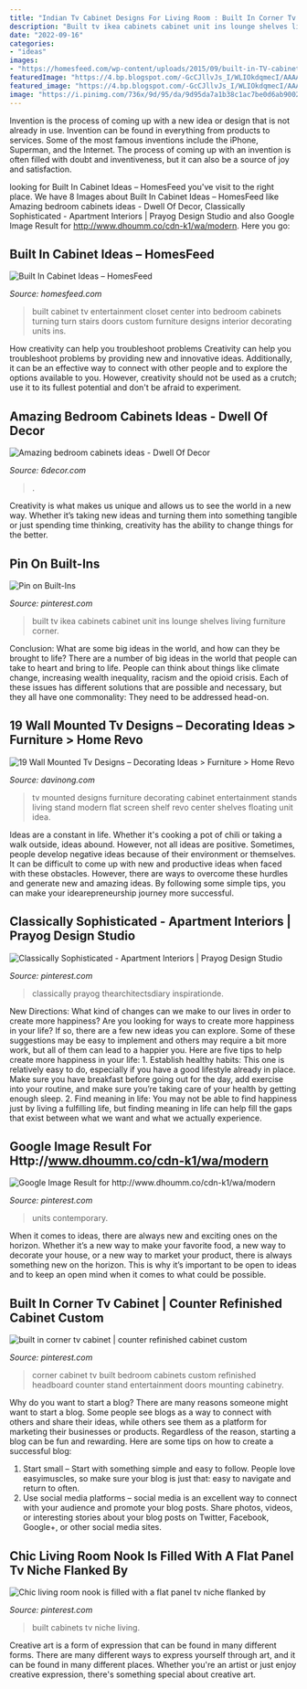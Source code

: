 ```yaml
---
title: "Indian Tv Cabinet Designs For Living Room : Built In Corner Tv Cabinet"
description: "Built tv ikea cabinets cabinet unit ins lounge shelves living furniture corner"
date: "2022-09-16"
categories:
- "ideas"
images:
- "https://homesfeed.com/wp-content/uploads/2015/09/built-in-TV-cabinet-and-racks-in-white-.jpg"
featuredImage: "https://4.bp.blogspot.com/-GcCJllvJs_I/WLIOkdqmecI/AAAAAAAAO9k/ul1qNB2P6TUQSqpnYc4ac-TTZSqJrVg1QCLcB/s1600/11.jpg"
featured_image: "https://4.bp.blogspot.com/-GcCJllvJs_I/WLIOkdqmecI/AAAAAAAAO9k/ul1qNB2P6TUQSqpnYc4ac-TTZSqJrVg1QCLcB/s1600/11.jpg"
image: "https://i.pinimg.com/736x/9d/95/da/9d95da7a1b38c1ac7be0d6ab90024927--built-in-cabinets-base-cabinets.jpg?b=t"
---
```



Invention is the process of coming up with a new idea or design that is not already in use. Invention can be found in everything from products to services. Some of the most famous inventions include the iPhone, Superman, and the Internet. The process of coming up with an invention is often filled with doubt and inventiveness, but it can also be a source of joy and satisfaction.

	

		
looking for Built In Cabinet Ideas – HomesFeed you've visit to the right place. We have 8 Images about Built In Cabinet Ideas – HomesFeed like Amazing bedroom cabinets ideas - Dwell Of Decor, Classically Sophisticated - Apartment Interiors | Prayog Design Studio and also Google Image Result for http://www.dhoumm.co/cdn-k1/wa/modern. Here you go:
		
    
## Built In Cabinet Ideas – HomesFeed

<img loading=lazy src="https://homesfeed.com/wp-content/uploads/2015/09/built-in-TV-cabinet-and-racks-in-white-.jpg" onerror="this.onerror=null;this.src='https://tse1.mm.bing.net/th?id=OIP.YBbgcecoVTiXOnnWDJIPYQHaF7&amp;pid=15.1';" alt="Built In Cabinet Ideas – HomesFeed">

_Source: homesfeed.com_

>built cabinet tv entertainment closet center into bedroom cabinets turning turn stairs doors custom furniture designs interior decorating units ins. 

	

How creativity can help you troubleshoot problems
Creativity can help you troubleshoot problems by providing new and innovative ideas. Additionally, it can be an effective way to connect with other people and to explore the options available to you. However, creativity should not be used as a crutch; use it to its fullest potential and don't be afraid to experiment.

    
## Amazing Bedroom Cabinets Ideas - Dwell Of Decor

<img loading=lazy src="https://4.bp.blogspot.com/-GcCJllvJs_I/WLIOkdqmecI/AAAAAAAAO9k/ul1qNB2P6TUQSqpnYc4ac-TTZSqJrVg1QCLcB/s1600/11.jpg" onerror="this.onerror=null;this.src='https://tse1.mm.bing.net/th?id=OIP.GeVrXTGchz6QHB_zL9Z0-AHaE8&amp;pid=15.1';" alt="Amazing bedroom cabinets ideas - Dwell Of Decor">

_Source: 6decor.com_

>. 

	

Creativity is what makes us unique and allows us to see the world in a new way. Whether it’s taking new ideas and turning them into something tangible or just spending time thinking, creativity has the ability to change things for the better.

    
## Pin On Built-Ins

<img loading=lazy src="https://i.pinimg.com/736x/bf/0c/bb/bf0cbb6599ffb1a5479230493df84721.jpg" onerror="this.onerror=null;this.src='https://tse1.mm.bing.net/th?id=OIP.qxqrK29eyFpD4p0RnE0znQHaLG&amp;pid=15.1';" alt="Pin on Built-Ins">

_Source: pinterest.com_

>built tv ikea cabinets cabinet unit ins lounge shelves living furniture corner. 

	

Conclusion: What are some big ideas in the world, and how can they be brought to life?
There are a number of big ideas in the world that people can take to heart and bring to life. People can think about things like climate change, increasing wealth inequality, racism and the opioid crisis. Each of these issues has different solutions that are possible and necessary, but they all have one commonality: They need to be addressed head-on.

    
## 19 Wall Mounted Tv Designs – Decorating Ideas &gt; Furniture &gt; Home Revo

<img loading=lazy src="http://assets.davinong.com/images/entry/2014/10/13/16380/wall-mounted-tv-cabinet.jpg" onerror="this.onerror=null;this.src='https://tse4.mm.bing.net/th?id=OIP.xdj2yL6b_IK8eIWCfTXFYwHaEx&amp;pid=15.1';" alt="19 Wall Mounted Tv Designs – Decorating Ideas &gt; Furniture &gt; Home Revo">

_Source: davinong.com_

>tv mounted designs furniture decorating cabinet entertainment stands living stand modern flat screen shelf revo center shelves floating unit idea. 

	

Ideas are a constant in life. Whether it's cooking a pot of chili or taking a walk outside, ideas abound. However, not all ideas are positive. Sometimes, people develop negative ideas because of their environment or themselves. It can be difficult to come up with new and productive ideas when faced with these obstacles. However, there are ways to overcome these hurdles and generate new and amazing ideas. By following some simple tips, you can make your idearepreneurship journey more successful.

    
## Classically Sophisticated - Apartment Interiors | Prayog Design Studio

<img loading=lazy src="https://i.pinimg.com/736x/61/2b/33/612b33a83a64d6b5781a68b660fe8799.jpg" onerror="this.onerror=null;this.src='https://tse4.mm.bing.net/th?id=OIP.2DWYPwnQlvptIkdz6y-NcgHaLH&amp;pid=15.1';" alt="Classically Sophisticated - Apartment Interiors | Prayog Design Studio">

_Source: pinterest.com_

>classically prayog thearchitectsdiary inspirationde. 

	

New Directions: What kind of changes can we make to our lives in order to create more happiness?
Are you looking for ways to create more happiness in your life? If so, there are a few new ideas you can explore. Some of these suggestions may be easy to implement and others may require a bit more work, but all of them can lead to a happier you. Here are five tips to help create more happiness in your life: 1. Establish healthy habits: This one is relatively easy to do, especially if you have a good lifestyle already in place. Make sure you have breakfast before going out for the day, add exercise into your routine, and make sure you’re taking care of your health by getting enough sleep. 2. Find meaning in life: You may not be able to find happiness just by living a fulfilling life, but finding meaning in life can help fill the gaps that exist between what we want and what we actually experience.

    
## Google Image Result For Http://www.dhoumm.co/cdn-k1/wa/modern

<img loading=lazy src="https://i.pinimg.com/736x/e0/90/e1/e090e1d1c9f405aeb809ccfc3542fed8.jpg" onerror="this.onerror=null;this.src='https://tse4.mm.bing.net/th?id=OIP.9ySorF3A0I0YqnYeIsrBoAHaHa&amp;pid=15.1';" alt="Google Image Result for http://www.dhoumm.co/cdn-k1/wa/modern">

_Source: pinterest.com_

>units contemporary. 

	

When it comes to ideas, there are always new and exciting ones on the horizon. Whether it’s a new way to make your favorite food, a new way to decorate your house, or a new way to market your product, there is always something new on the horizon. This is why it’s important to be open to ideas and to keep an open mind when it comes to what could be possible.

    
## Built In Corner Tv Cabinet | Counter Refinished Cabinet Custom

<img loading=lazy src="https://s-media-cache-ak0.pinimg.com/736x/a8/cf/3b/a8cf3b86cf67db8ac27ec1de65858c34.jpg" onerror="this.onerror=null;this.src='https://tse3.mm.bing.net/th?id=OIP.nDR7Mti3qun4SdQvcpvAWQHaJ3&amp;pid=15.1';" alt="built in corner tv cabinet | counter refinished cabinet custom">

_Source: pinterest.com_

>corner cabinet tv built bedroom cabinets custom refinished headboard counter stand entertainment doors mounting cabinetry. 

	

Why do you want to start a blog?
There are many reasons someone might want to start a blog. Some people see blogs as a way to connect with others and share their ideas, while others see them as a platform for marketing their businesses or products. Regardless of the reason, starting a blog can be fun and rewarding. Here are some tips on how to create a successful blog: 
1. Start small – Start with something simple and easy to follow. People love easyimuscles, so make sure your blog is just that: easy to navigate and return to often. 
2. Use social media platforms – social media is an excellent way to connect with your audience and promote your blog posts. Share photos, videos, or interesting stories about your blog posts on Twitter, Facebook, Google+, or other social media sites. 

    
## Chic Living Room Nook Is Filled With A Flat Panel Tv Niche Flanked By

<img loading=lazy src="https://i.pinimg.com/736x/9d/95/da/9d95da7a1b38c1ac7be0d6ab90024927--built-in-cabinets-base-cabinets.jpg?b=t" onerror="this.onerror=null;this.src='https://tse2.mm.bing.net/th?id=OIP.mLXX9XFjXr6sIOH3NTAFNgHaLH&amp;pid=15.1';" alt="Chic living room nook is filled with a flat panel tv niche flanked by">

_Source: pinterest.com_

>built cabinets tv niche living. 

	

Creative art is a form of expression that can be found in many different forms. There are many different ways to express yourself through art, and it can be found in many different places. Whether you're an artist or just enjoy creative expression, there's something special about creative art.

